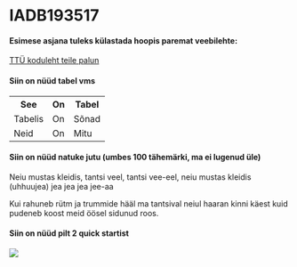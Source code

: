 <h1>IADB193517</h1>

<h4>Esimese asjana tuleks külastada hoopis paremat veebilehte:</h4>
<a href="http://www.ttu.ee/">TTÜ koduleht teile palun</a>

<h4>Siin on nüüd tabel vms</h4>
<table style="width:100%">
  <tr>
    <th>See</th>
    <th>On</th>
    <th>Tabel</th>
  </tr>
  <tr>
    <td>Tabelis</td>
    <td>On</td>
    <td>Sõnad</td>
  </tr>
  <tr>
    <td>Neid</td>
    <td>On</td>
    <td>Mitu</td>
  </tr>
</table>

<h4>Siin on nüüd natuke jutu (umbes 100 tähemärki, ma ei lugenud üle)</h4>

<p>Neiu mustas kleidis, tantsi veel, tantsi vee-eel, neiu mustas kleidis (uhhuujea) jea jea jea jee-aa</p>
<p>Kui rahuneb rütm ja trummide hääl ma tantsival neiul haaran kinni käest kuid pudeneb koost meid öösel sidunud roos.</p>

<h4>Siin on nüüd pilt 2 quick startist</h4>

<img src="https://p.ocdn.ee/53/i/2018/12/21/4wt2ofel.xrw.jpg">

